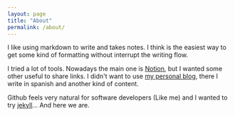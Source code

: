 ```yaml
---
layout: page
title: "About"
permalink: /about/
---
```


I like using markdown to write and takes notes. I think is the easiest way to get some kind of formatting without interrupt the writing flow.

I tried a lot of tools. Nowadays the main one is [Notion](https://www.notion.so/), but I wanted some other useful to share links. I didn't want to use [my personal blog](http://ferticidio.com/), there I write in spanish and another kind of content.

Github feels very natural for software developers (Like me) and I wanted to try [jekyll](https://jekyllrb.com/)... And here we are.
